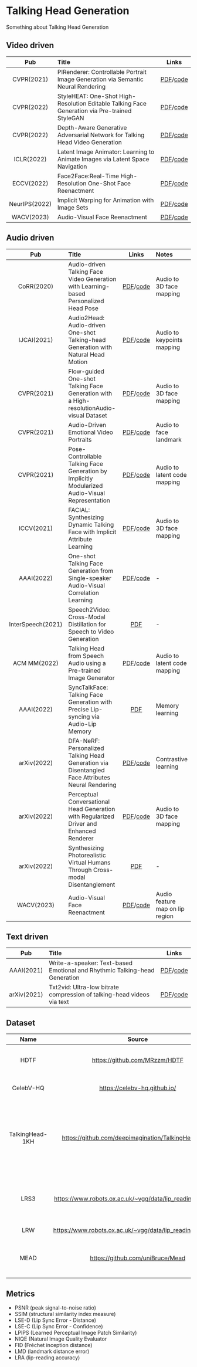 # Talking Head Generation
Something about Talking Head Generation

## Video driven
| Pub |  Title  |Links|
|:--------:| :-------------|:-------------:|
|CVPR(2021) | PIRenderer: Controllable Portrait Image Generation via Semantic Neural Rendering|[PDF](https://arxiv.org/pdf/2109.08379)/[code](https://github.com/RenYurui/PIRender) |
|CVPR(2022) | StyleHEAT: One-Shot High-Resolution Editable Talking Face Generation via Pre-trained StyleGAN|[PDF](https://arxiv.org/pdf/2203.04036.pdf)/[code](https://github.com/FeiiYin/StyleHEAT) |
|CVPR(2022) | Depth-Aware Generative Adversarial Network for Talking Head Video Generation|[PDF](https://arxiv.org/pdf/2203.06605)/[code](https://github.com/harlanhong/CVPR2022-DaGAN) |
| ICLR(2022)|Latent Image Animator: Learning to Animate Images via Latent Space Navigation |[PDF](https://arxiv.org/pdf/2203.09043)/[code](https://github.com/wyhsirius/LIA) |
|ECCV(2022) |Face2Face:Real-Time High-Resolution One-Shot Face Reenactment |[PDF](https://github.com/NetEase-GameAI/Face2FaceRHO/blob/master/paper.pdf)/[code](https://github.com/NetEase-GameAI/Face2FaceRHO) |
|NeurIPS(2022)|Implicit Warping for Animation with Image Sets|[PDF](https://arxiv.org/pdf/2210.01794.pdf)/[code](https://deepimagination.cc/implicit_warping/)|
|WACV(2023) |Audio-Visual Face Reenactment |[PDF](http://cvit.iiit.ac.in/images/Projects/avfr/paper.pdf)/[code](https://github.com/mdv3101/AVFR-Gan) |


## Audio driven
| Pub |  Title  |Links| Notes|
|:--------:| :-------------|:-------------:|:-------------|
|CoRR(2020)|Audio-driven Talking Face Video Generation with Learning-based Personalized Head Pose|[PDF](http://arxiv.org/abs/2002.10137)/[code](https://github.com/yiranran/Audio-driven-TalkingFace-HeadPose) |Audio to 3D face mapping|
|IJCAI(2021)| Audio2Head: Audio-driven One-shot Talking-head Generation with Natural Head Motion |[PDF](https://arxiv.org/pdf/2107.09293)/[code](https://github.com/wangsuzhen/Audio2Head) |Audio to keypoints mapping |
|CVPR(2021)| Flow-guided One-shot Talking Face Generation with a High-resolutionAudio-visual Dataset|[PDF](https://openaccess.thecvf.com/content/CVPR2021/papers/Zhang_Flow-Guided_One-Shot_Talking_Face_Generation_With_a_High-Resolution_Audio-Visual_Dataset_CVPR_2021_paper.pdf)/[code](https://github.com/MRzzm/HDTF) |Audio to 3D face mapping |
|CVPR(2021)| Audio-Driven Emotional Video Portraits |[PDF](https://arxiv.org/abs/2104.07452)/[code](https://github.com/jixinya/EVP) | Audio to face landmark|
|CVPR(2021)|Pose-Controllable Talking Face Generation by Implicitly Modularized Audio-Visual Representation |[PDF](https://arxiv.org/abs/2104.11116)/[code](https://github.com/Hangz-nju-cuhk/Talking-Face_PC-AVS) |Audio to latent code mapping |
|ICCV(2021)|FACIAL: Synthesizing Dynamic Talking Face with Implicit Attribute Learning |[PDF](https://arxiv.org/pdf/2108.07938.pdf)/[code](https://github.com/zhangchenxu528/FACIAL) |Audio to 3D face mapping |
|AAAI(2022)|One-shot Talking Face Generation from Single-speaker Audio-Visual Correlation Learning|[PDF](https://arxiv.org/pdf/2112.02749.pdf)/[code](https://github.com/FuxiVirtualHuman/AAAI22-one-shot-talking-face)|-|
|InterSpeech(2021)|Speech2Video: Cross-Modal Distillation for Speech to Video Generation |[PDF](https://arxiv.org/pdf/2107.04806v1)|-|
|ACM MM(2022)|Talking Head from Speech Audio using a Pre-trained Image Generator | [PDF](https://dl.acm.org/doi/10.1145/3503161.3548101)/[code](https://github.com/MohammedAlghamdi/talking-heads-acm-mm) |Audio to latent code mapping|
|AAAI(2022) | SyncTalkFace: Talking Face Generation with Precise Lip-syncing via Audio-Lip Memory| [PDF](https://link.zhihu.com/?target=https%3A//www.aaai.org/AAAI22Papers/AAAI-7528.ParkS.pdf)| Memory learning|
|arXiv(2022)|DFA-NeRF: Personalized Talking Head Generation via Disentangled Face Attributes Neural Rendering|[PDF](https://arxiv.org/pdf/2201.00791.pdf)/[code](https://github.com/ShunyuYao/DFA-NeRF)|Contrastive learning |
|arXiv(2022)| Perceptual Conversational Head Generation with Regularized Driver and Enhanced Renderer|[PDF](https://arxiv.org/abs/2206.12837)/[code](https://github.com/megvii-research/MM2022-ViCoPerceptualHeadGeneration) | Audio to 3D face mapping|
|arXiv(2022)|Synthesizing Photorealistic Virtual Humans Through Cross-modal Disentanglement|[PDF](https://arxiv.org/pdf/2209.01320.pdf)|- |
|WACV(2023) |Audio-Visual Face Reenactment |[PDF](http://cvit.iiit.ac.in/images/Projects/avfr/paper.pdf)/[code](https://github.com/mdv3101/AVFR-Gan)| Audio feature map on lip region|

## Text driven
| Pub |  Title  |Links|
|:--------:| :-------------|:-------------:|
|AAAI(2021)|Write-a-speaker: Text-based Emotional and Rhythmic Talking-head Generation|[PDF](https://arxiv.org/abs/2104.07995)/[code](https://github.com/FuxiVirtualHuman/Write-a-Speaker)|
|	arXiv(2021)|Txt2vid: Ultra-low bitrate compression of talking-head videos via text|[PDF](https://arxiv.org/abs/2106.14014v3)/[code](https://github.com/tpulkit/txt2vid)|

## Dataset
| Name |  Source  |Statistics|Description|
|:--------:| :-------------:|:-------------:|:-------------|
|HDTF|https://github.com/MRzzm/HDTF |<img src="https://github.com/LTT-O/Talk-Head-Generation/blob/main/Image/HDTF.png" width="120%" height="120%" /> |High-resolution Audio-visual Dataset|
|CelebV-HQ|https://celebv-hq.github.io/ |<img src="https://github.com/LTT-O/Talk-Head-Generation/blob/main/Image/CelebV.png" width="120%" height="120%" /> |High-quality talking head dataset|
|TalkingHead-1KH|https://github.com/deepimagination/TalkingHead-1KH |	500k video clips, of which about 80k are greater than 512x512 resolution|Talking-head dataset consisting of YouTube videos|
| LRS3|https://www.robots.ox.ac.uk/~vgg/data/lip_reading/lrs3.html | <img src="https://github.com/LTT-O/Talk-Head-Generation/blob/main/Image/LRS3.png" width="120%" height="120%" />| Lip-reading recognition, including video and corresponding text|
| LRW|https://www.robots.ox.ac.uk/~vgg/data/lip_reading/lrw1.html | <img src="https://github.com/LTT-O/Talk-Head-Generation/blob/main/Image/LRW.png" width="120%" height="120%" />| Lip Reading in the Wild|
|MEAD|https://github.com/uniBruce/Mead|<img src="https://github.com/LTT-O/Talk-Head-Generation/blob/main/Image/MEAD.png" width="120%" height="120%" />|Talking Head dataset with emotion labels and intensity labels|

## Metrics
- PSNR (peak signal-to-noise ratio)
- SSIM (structural similarity index measure)
- LSE-D (Lip Sync Error - Distance)
- LSE-C (Lip Sync Error - Confidence)
- LPIPS (Learned Perceptual Image Patch Similarity)
- NIQE (Natural Image Quality Evaluator
- FID (Fréchet inception distance)
- LMD (landmark distance error)
- LRA (lip-reading accuracy)




